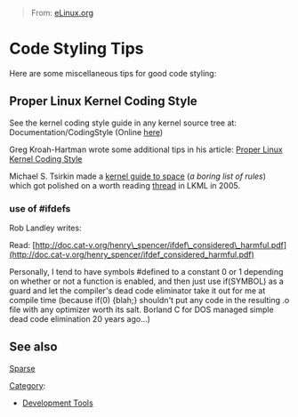 > From: [eLinux.org](http://eLinux.org/Code_Styling_Tips "http://eLinux.org/Code_Styling_Tips")


# Code Styling Tips



Here are some miscellaneous tips for good code styling:

## Proper Linux Kernel Coding Style

See the kernel coding style guide in any kernel source tree at:
Documentation/CodingStyle (Online
[here](http://git.kernel.org/?p=linux/kernel/git/torvalds/linux-2.6.git;a=blob_plain;f=Documentation/CodingStyle;hb=HEAD))

Greg Kroah-Hartman wrote some additional tips in his article: [Proper
Linux Kernel Coding Style](http://www.linuxjournal.com/article/5780)

Michael S. Tsirkin made a [kernel guide to
space](http://www.openfabrics.org/~mst/boring.txt) (*a boring list of
rules*) which got polished on a worth reading
[thread](http://thread.gmane.org/gmane.linux.kernel/317744) in LKML in
2005.

### use of \#ifdefs

Rob Landley writes:

Read:
[http://doc.cat-v.org/henry\_spencer/ifdef\_considered\_harmful.pdf](http://doc.cat-v.org/henry_spencer/ifdef_considered_harmful.pdf)

Personally, I tend to have symbols \#defined to a constant 0 or 1
depending on whether or not a function is enabled, and then just use
if(SYMBOL) as a guard and let the compiler's dead code eliminator take
it out for me at compile time (because if(0) {blah;} shouldn't put any
code in the resulting .o file with any optimizer worth its salt. Borland
C for DOS managed simple dead code elimination 20 years ago...)

## See also

[Sparse](http://eLinux.org/Sparse "Sparse")


[Category](http://eLinux.org/Special:Categories "Special:Categories"):

-   [Development
    Tools](http://eLinux.org/Category:Development_Tools "Category:Development Tools")

